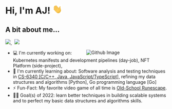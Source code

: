 <!-- #################################################################################################################################### -->
# Hi, I'm AJ! <img src="https://raw.githubusercontent.com/ABSphreak/ABSphreak/master/gifs/Hi.gif" width="30px">

<!-- #################################################################################################################################### -->
## A bit about me...
<p align="left"> 
  <a href="https://www.linkedin.com/in/andrewcaulkins" target="_blank">
    <img src="https://img.shields.io/badge/-AJ-0077B5?style=for-the-badge&logo=Linkedin&logoColor=white" />
  </a>&nbsp
  <a href="mailto:acaulkincoding@gmail.com" target="_blank">
    <img src="https://img.shields.io/badge/-Gmail-c14438?style=for-the-badge&logo=Gmail&logoColor=white&link=mailto:acaulkincoding@gmail.com" />
  </a>
</p>

<img width="50%" align="right" alt="Github Image" src="https://c.tenor.com/oliG35OmL8oAAAAC/meme-funny.gif" />

* 💻 I'm currently working on: Kubernetes manifests and development pipelines (day-job), NFT Platform (side-project), 
* 📝 I'm currently learning about: Software analysis and testing techniques in [CS-6340 [C/C++, Java, JavaScript/TypeScript]](https://omscs.gatech.edu/cs-6340-software-analysis), refining my data structures and algorithms [Python], Go programming language [Go]
* ⚡️ Fun-Fact: My favorite video game of all time is [Old-School Runescape](https://oldschool.runescape.com/). 
* 🙌🏽 Goal(s) of 2022: learn better techniques in building scalable systems and to perfect my basic data structures and algorithms skills. 
